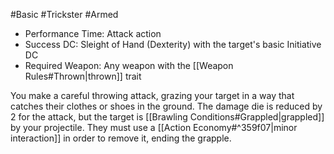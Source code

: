 #Basic #Trickster #Armed 

- Performance Time: Attack action
- Success DC: Sleight of Hand (Dexterity) with the target's basic Initiative DC
- Required Weapon: Any weapon with the [[Weapon Rules#Thrown|thrown]] trait

You make a careful throwing attack, grazing your target in a way that catches their clothes or shoes in the ground. The damage die is reduced by 2 for the attack, but the target is [[Brawling Conditions#Grappled|grappled]] by your projectile. They must use a [[Action Economy#^359f07|minor interaction]] in order to remove it, ending the grapple.